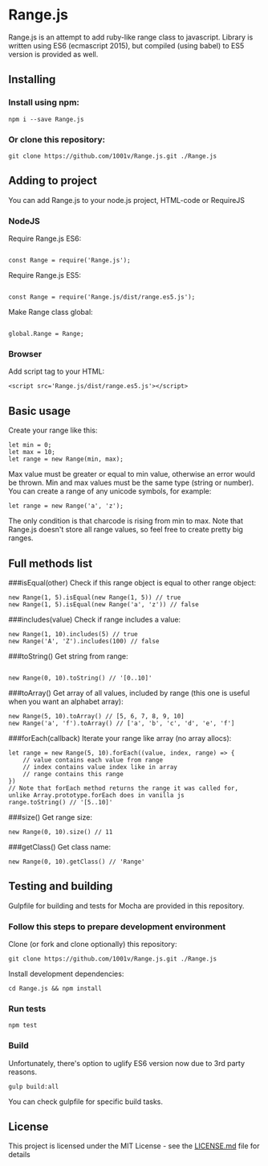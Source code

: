 # Range.js

Range.js is an attempt to add ruby-like range class to javascript. Library is written using ES6 (ecmascript 2015), but 
compiled (using babel) to ES5 version is provided as well.

## Installing

### Install using npm:

```
npm i --save Range.js
```

### Or clone this repository:

```
git clone https://github.com/1001v/Range.js.git ./Range.js
```

## Adding to project

You can add Range.js to your node.js project, HTML-code or RequireJS

### NodeJS

Require Range.js ES6:
```

const Range = require('Range.js');
```

Require Range.js ES5:
```

const Range = require('Range.js/dist/range.es5.js');
```

Make Range class global:
```

global.Range = Range;
```

### Browser

Add script tag to your HTML:
```
<script src='Range.js/dist/range.es5.js'></script> 
```

## Basic usage

Create your range like this:
```
let min = 0;
let max = 10;
let range = new Range(min, max);
```

Max value must be greater or equal to min value, otherwise an error would be thrown. Min and max values must be the same type
(string or number). You can create a range of any unicode symbols, for example:

```
let range = new Range('a', 'z');
```

The only condition is that charcode is rising from min to max. Note that Range.js doesn't store all range values, so feel free to create 
pretty big ranges.


## Full methods list

###isEqual(other)
Check if this range object is equal to other range object:
```
new Range(1, 5).isEqual(new Range(1, 5)) // true
new Range(1, 5).isEqual(new Range('a', 'z')) // false
```

###includes(value)
Check if range includes a value:
```
new Range(1, 10).includes(5) // true
new Range('A', 'Z').includes(100) // false
```

###toString()
Get string from range:
```

new Range(0, 10).toString() // '[0..10]'
```

###toArray()
Get array of all values, included by range (this one is useful when you want an alphabet array):
```
new Range(5, 10).toArray() // [5, 6, 7, 8, 9, 10]
new Range('a', 'f').toArray() // ['a', 'b', 'c', 'd', 'e', 'f']
```

###forEach(callback)
Iterate your range like array (no array allocs):
```
let range = new Range(5, 10).forEach((value, index, range) => {
    // value contains each value from range
    // index contains value index like in array
    // range contains this range
})
// Note that forEach method returns the range it was called for, unlike Array.prototype.forEach does in vanilla js
range.toString() // '[5..10]'
```

###size()
Get range size:
```
new Range(0, 10).size() // 11
```

###getClass()
Get class name:
```
new Range(0, 10).getClass() // 'Range'
```

## Testing and building
Gulpfile for building and tests for Mocha are provided in this repository.
### Follow this steps to prepare development environment

Clone (or fork and clone optionally) this repository:
```
git clone https://github.com/1001v/Range.js.git ./Range.js
```
Install development dependencies:
```
cd Range.js && npm install
```

### Run tests
```
npm test
```

### Build
Unfortunately, there's option to uglify ES6 version now due to 3rd party reasons.
```
gulp build:all
```

You can check gulpfile for specific build tasks. 

## License

This project is licensed under the MIT License - see the [LICENSE.md](LICENSE.md) file for details